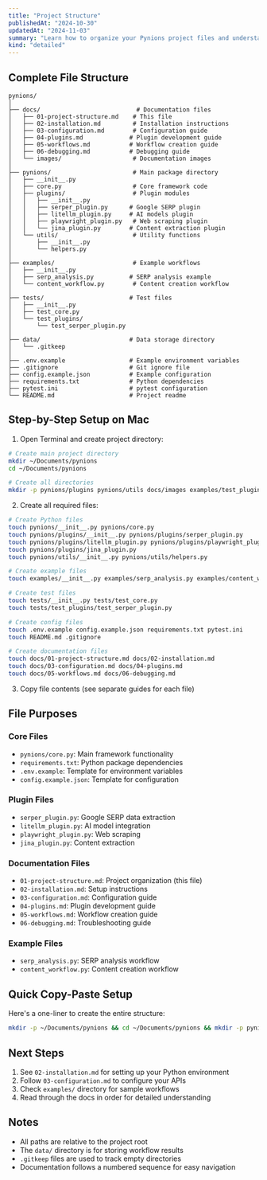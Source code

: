 ```yaml
---
title: "Project Structure"
publishedAt: "2024-10-30"
updatedAt: "2024-11-03"
summary: "Learn how to organize your Pynions project files and understand the recommended project structure for building local marketing automation workflows."
kind: "detailed"
---
```


## Complete File Structure
```
pynions/
│
├── docs/                           # Documentation files
│   ├── 01-project-structure.md    # This file
│   ├── 02-installation.md         # Installation instructions
│   ├── 03-configuration.md        # Configuration guide
│   ├── 04-plugins.md             # Plugin development guide
│   ├── 05-workflows.md           # Workflow creation guide
│   ├── 06-debugging.md           # Debugging guide
│   └── images/                    # Documentation images
│
├── pynions/                       # Main package directory
│   ├── __init__.py
│   ├── core.py                    # Core framework code
│   ├── plugins/                   # Plugin modules
│   │   ├── __init__.py
│   │   ├── serper_plugin.py      # Google SERP plugin
│   │   ├── litellm_plugin.py     # AI models plugin
│   │   ├── playwright_plugin.py   # Web scraping plugin
│   │   └── jina_plugin.py        # Content extraction plugin
│   └── utils/                     # Utility functions
│       ├── __init__.py
│       └── helpers.py
│
├── examples/                      # Example workflows
│   ├── __init__.py
│   ├── serp_analysis.py          # SERP analysis example
│   └── content_workflow.py        # Content creation workflow
│
├── tests/                        # Test files
│   ├── __init__.py
│   ├── test_core.py
│   └── test_plugins/
│       └── test_serper_plugin.py
│
├── data/                         # Data storage directory
│   └── .gitkeep
│
├── .env.example                  # Example environment variables
├── .gitignore                    # Git ignore file
├── config.example.json           # Example configuration
├── requirements.txt              # Python dependencies
├── pytest.ini                    # pytest configuration
└── README.md                     # Project readme
```

## Step-by-Step Setup on Mac

1. Open Terminal and create project directory:
```bash
# Create main project directory
mkdir ~/Documents/pynions
cd ~/Documents/pynions

# Create all directories
mkdir -p pynions/plugins pynions/utils docs/images examples/test_plugins tests/test_plugins data
```

2. Create all required files:
```bash
# Create Python files
touch pynions/__init__.py pynions/core.py
touch pynions/plugins/__init__.py pynions/plugins/serper_plugin.py
touch pynions/plugins/litellm_plugin.py pynions/plugins/playwright_plugin.py
touch pynions/plugins/jina_plugin.py
touch pynions/utils/__init__.py pynions/utils/helpers.py

# Create example files
touch examples/__init__.py examples/serp_analysis.py examples/content_workflow.py

# Create test files
touch tests/__init__.py tests/test_core.py
touch tests/test_plugins/test_serper_plugin.py

# Create config files
touch .env.example config.example.json requirements.txt pytest.ini
touch README.md .gitignore

# Create documentation files
touch docs/01-project-structure.md docs/02-installation.md
touch docs/03-configuration.md docs/04-plugins.md
touch docs/05-workflows.md docs/06-debugging.md
```

3. Copy file contents (see separate guides for each file)

## File Purposes

### Core Files
- `pynions/core.py`: Main framework functionality
- `requirements.txt`: Python package dependencies
- `.env.example`: Template for environment variables
- `config.example.json`: Template for configuration

### Plugin Files
- `serper_plugin.py`: Google SERP data extraction
- `litellm_plugin.py`: AI model integration
- `playwright_plugin.py`: Web scraping
- `jina_plugin.py`: Content extraction

### Documentation Files
- `01-project-structure.md`: Project organization (this file)
- `02-installation.md`: Setup instructions
- `03-configuration.md`: Configuration guide
- `04-plugins.md`: Plugin development guide
- `05-workflows.md`: Workflow creation guide
- `06-debugging.md`: Troubleshooting guide

### Example Files
- `serp_analysis.py`: SERP analysis workflow
- `content_workflow.py`: Content creation workflow

## Quick Copy-Paste Setup

Here's a one-liner to create the entire structure:
```bash
mkdir -p ~/Documents/pynions && cd ~/Documents/pynions && mkdir -p pynions/plugins pynions/utils docs/images examples tests/test_plugins data && touch pynions/__init__.py pynions/core.py pynions/plugins/__init__.py pynions/plugins/{serper,litellm,playwright,jina}_plugin.py pynions/utils/__init__.py pynions/utils/helpers.py examples/__init__.py examples/{serp_analysis,content_workflow}.py tests/__init__.py tests/test_core.py tests/test_plugins/test_serper_plugin.py .env.example config.example.json requirements.txt pytest.ini README.md .gitignore docs/{01-project-structure,02-installation,03-configuration,04-plugins,05-workflows,06-debugging}.md
```

## Next Steps

1. See `02-installation.md` for setting up your Python environment
2. Follow `03-configuration.md` to configure your APIs
3. Check `examples/` directory for sample workflows
4. Read through the docs in order for detailed understanding

## Notes

- All paths are relative to the project root
- The `data/` directory is for storing workflow results
- `.gitkeep` files are used to track empty directories
- Documentation follows a numbered sequence for easy navigation
